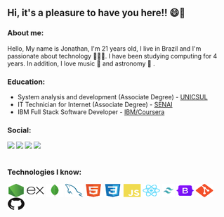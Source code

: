 ## Hi, it's a pleasure to have you here!! 😄👋

### About me:

Hello, My name is Jonathan, I'm 21 years old, I live in Brazil and I'm passionate about technology 👨🏻‍💻. I have been studying computing for 4 years. In addition, I love music 🎵 and astronomy 🌌 .

### Education:

- System analysis and development (Associate Degree) - <a href="https://www.cruzeirodosulvirtual.com.br/">UNICSUL</a>
- IT Technician for Internet (Associate Degree) - <a href="https://www.fiemg.com.br/senai/">SENAI</a>
- IBM Full Stack Software Developer - <a href="https://www.coursera.org/account/accomplishments/professional-cert/297YK7ZHWHLC?utm_source=link&utm_medium=certificate&utm_content=cert_image&utm_campaign=pdf_header_button&utm_product=prof">IBM/Coursera</a>

### Social:

<div> 
  <a href="https://www.linkedin.com/in/jonathandeoliveirarocha/"><img src="https://img.shields.io/badge/-LinkedIn-%230077B5?style=for-the-badge&logo=linkedin&logoColor=white"></a>
  <a href="https://api.whatsapp.com/send?phone=5531999414881&text=Hello!!"><img src="https://img.shields.io/badge/-whatsapp-%25230077B5?style=for-the-badge&logo=whatsapp&logoColor=white"></img></a>
  <a href = "mailto:jonathandeoliveirarocha2002@gmail.com"><img src="https://img.shields.io/badge/Gmail-D14836?style=for-the-badge&logo=gmail&logoColor=white"></a>
  <a href = ""><img src="https://img.shields.io/badge/Portfolio-%236929C4.svg?style=for-the-badge&logo=firefox&logoColor=white"></a>
</div>

<br />

### Technologies I know:

<div style="display: inline_block">
  <img align="center" alt="Node.js" height="30" width="40" src="https://raw.githubusercontent.com/devicons/devicon/master/icons/nodejs/nodejs-original.svg">
  <img align="center" alt="Express" height="30" width="40" src="https://raw.githubusercontent.com/devicons/devicon/master/icons/express/express-original.svg">
  <img align="center" alt="MongoDB" height="30" width="40" src="https://raw.githubusercontent.com/devicons/devicon/master/icons/mongodb/mongodb-original.svg">
  <img align="center" alt="MongoDB" height="30" width="40" src="https://raw.githubusercontent.com/devicons/devicon/master/icons/mysql/mysql-original.svg">
  <img align="center" alt="HTML" height="30" width="40" src="https://raw.githubusercontent.com/devicons/devicon/master/icons/html5/html5-original.svg">
  <img align="center" alt="CSS" height="30" width="40" src="https://raw.githubusercontent.com/devicons/devicon/master/icons/css3/css3-original.svg">
  <img align="center" alt="JavaScript" height="30" width="40" src="https://raw.githubusercontent.com/devicons/devicon/master/icons/javascript/javascript-plain.svg">
  <img align="center" alt="React" height="30" width="40" src="https://raw.githubusercontent.com/devicons/devicon/master/icons/react/react-original.svg">
  <img align="center" alt="Tailwind" height="30" src="https://raw.githubusercontent.com/github/explore/80688e429a7d4ef2fca1e82350fe8e3517d3494d/topics/tailwind/tailwind.png">
  <img align="center" alt="Bootstrap" height="30" width="40" src="https://raw.githubusercontent.com/devicons/devicon/master/icons/bootstrap/bootstrap-original.svg">
  <img align="center" alt="Git" height="30" width="40" src="https://raw.githubusercontent.com/devicons/devicon/master/icons/git/git-original.svg">
  <img align="center" alt="GitHub" height="30" width="40" src="https://raw.githubusercontent.com/devicons/devicon/master/icons/github/github-original.svg">
</div>

